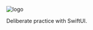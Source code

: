 ![logo](https://github.com/user-attachments/assets/5247920a-05f2-4787-bbdb-b02f4082b147)

Deliberate practice with SwiftUI. 
